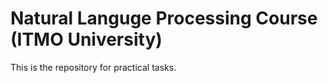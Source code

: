 Natural Languge Processing Course (ITMO University)
====================================================
This is the repository for practical tasks.
